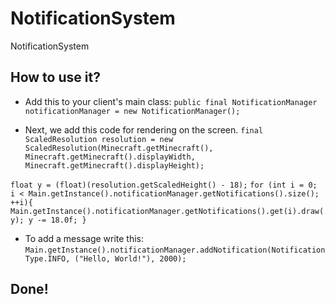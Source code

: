 # NotificationSystem
NotificationSystem

## How to use it?

- Add this to your client's main class:
`
public final NotificationManager notificationManager = new NotificationManager();
`

- Next, we add this code for rendering on the screen.
`final ScaledResolution resolution = new ScaledResolution(Minecraft.getMinecraft(), Minecraft.getMinecraft().displayWidth, Minecraft.getMinecraft().displayHeight);`

`float y = (float)(resolution.getScaledHeight() - 18);`
`
for (int i = 0; i < Main.getInstance().notificationManager.getNotifications().size(); ++i){
  Main.getInstance().notificationManager.getNotifications().get(i).draw(y);
y -= 18.0f;
}
`

- To add a message write this:
`
Main.getInstance().notificationManager.addNotification(NotificationType.INFO, ("Hello, World!"), 2000);
`

## Done!

